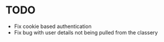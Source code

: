 # TODO

 - Fix cookie based authentication
 - Fix bug with user details not being pulled from the classery